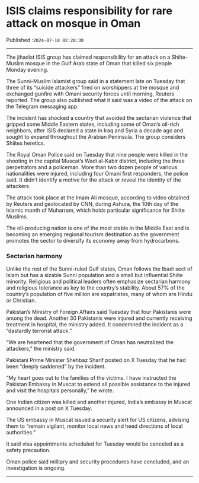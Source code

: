 # ISIS claims responsibility for rare attack on mosque in Oman

Published :`2024-07-18 02:20:30`

---

The jihadist ISIS group has claimed responsibility for an attack on a Shiite-Muslim mosque in the Gulf Arab state of Oman that killed six people Monday evening.

The Sunni-Muslim Islamist group said in a statement late on Tuesday that three of its “suicide attackers” fired on worshippers at the mosque and exchanged gunfire with Omani security forces until morning, Reuters reported. The group also published what it said was a video of the attack on the Telegram  messaging app.

The incident has shocked a country that avoided the sectarian violence that gripped some Middle Eastern states, including some of Oman’s oil-rich neighbors, after ISIS declared a state in Iraq and Syria a decade ago and sought to expand throughout the Arabian Peninsula. The group considers Shiites heretics.

The Royal Oman Police said on Tuesday that nine people were killed in the shooting in the capital Muscat’s Wadi al-Kabir district, including the three perpetrators and a policeman. More than two dozen people of various nationalities were injured, including four Omani first responders, the police said. It didn’t identify a motive for the attack or reveal the identity of the attackers.

The attack took place at the Imam Ali mosque, according to video obtained by Reuters and geolocated by CNN, during Ashura, the 10th day of the Islamic month of Muharram, which holds particular significance for Shiite Muslims.

The oil-producing nation is one of the most stable in the Middle East and is becoming an emerging regional tourism destination as the government promotes the sector to diversify its economy away from hydrocarbons.

### Sectarian harmony

Unlike the rest of the Sunni-ruled Gulf states, Oman follows the Ibadi sect of Islam but has a sizable Sunni population and a small but influential Shiite minority. Religious and political leaders often emphasize sectarian harmony and religious tolerance as key to the country’s stability. About 57% of the country’s population of five million are expatriates, many of whom are Hindu or Christian.

Pakistan’s Ministry of Foreign Affairs said Tuesday that four Pakistanis were among the dead. Another 30 Pakistanis were injured and currently receiving treatment in hospital, the ministry added. It condemned the incident as a “dastardly terrorist attack.”

“We are heartened that the government of Oman has neutralized the attackers,” the ministry said.

Pakistani Prime Minister Shehbaz Sharif posted on X Tuesday that he had been “deeply saddened” by the incident.

“My heart goes out to the families of the victims. I have instructed the Pakistan Embassy in Muscat to extend all possible assistance to the injured and visit the hospitals personally,” he wrote.

One Indian citizen was killed and another injured, India’s embassy in Muscat announced in a post on X Tuesday.

The US embassy in Muscat issued a security alert for US citizens, advising them to “remain vigilant, monitor local news and heed directions of local authorities.”

It said visa appointments scheduled for Tuesday would be canceled as a safety precaution.

Oman police said military and security procedures have concluded, and an investigation is ongoing.

---

